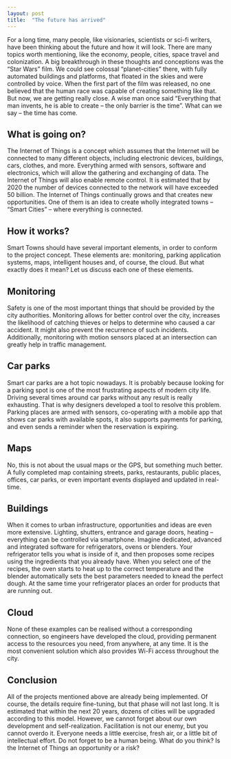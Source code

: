 ```yaml
---
layout: post
title:  "The future has arrived"
---
```

 
For a long time, many people, like visionaries, scientists or sci-fi writers, have been thinking about the future and how it will look. There are many topics worth mentioning, like the economy, people, cities, space travel and colonization. A big breakthrough in these thoughts and conceptions was the “Star Wars” film. We could see colossal “planet-cities” there, with fully automated buildings and platforms, that floated in the skies and were controlled by voice. When the first part of the film was released, no one believed that the human race was capable of creating something like that. But now, we are getting really close. A wise man once said “Everything that man invents, he is able to create – the only barrier is the time”. What can we say – the time has come.

## What is going on?
The Internet of Things is a concept which assumes that the Internet will be connected to many different objects, including electronic devices, buildings, cars, clothes, and more. Everything armed with sensors, software and electronics, which will allow the gathering and exchanging of data. The Internet of Things will also enable remote control. It is estimated that by 2020 the number of devices connected to the network will have exceeded 50 billion. The Internet of Things continually grows and that creates new opportunities. One of them is an idea to create wholly integrated towns – “Smart Cities” – where everything is connected.

## How it works?
Smart Towns should have several important elements, in order to conform to the project concept. These elements are: monitoring, parking application systems, maps, intelligent houses and, of course, the cloud. But what exactly does it mean? Let us discuss each one of these elements.
 
## Monitoring
Safety is one of the most important things that should be provided by the city authorities. Monitoring allows for better control over the city, increases the likelihood of catching thieves or helps to determine who caused a car accident. It might also prevent the recurrence of such incidents. Additionally, monitoring with motion sensors placed at an intersection can greatly help in traffic management.

## Car parks
Smart car parks are a hot topic nowadays. It is probably because looking for a parking spot is one of the most frustrating aspects of modern city life. Driving several times around car parks without any result is really exhausting. That is why designers developed a tool to resolve this problem. Parking places are armed with sensors, co-operating with a mobile app that shows car parks with available spots, it also supports payments for parking, and even sends a reminder when the reservation is expiring.

## Maps
No, this is not about the usual maps or the GPS, but something much better. A fully completed map containing streets, parks, restaurants, public places, offices, car parks, or even important events displayed and updated in real-time.

## Buildings
When it comes to urban infrastructure, opportunities and ideas are even more extensive. Lighting, shutters, entrance and garage doors, heating – everything can be controlled via smartphone. Imagine dedicated, advanced and integrated software for refrigerators, ovens or blenders. Your refrigerator tells you what is inside of it, and then proposes some recipes using the ingredients that you already have. When you select one of the recipes, the oven starts to heat up to the correct temperature and the blender automatically sets the best parameters needed to knead the perfect dough. At the same time your refrigerator places an order for products that are running out.

## Cloud
None of these examples can be realised without a corresponding connection, so engineers have developed the cloud, providing permanent access to the resources you need, from anywhere, at any time. It is the most convenient solution which also provides Wi-Fi access throughout the city.

## Conclusion
All of the projects mentioned above are already being implemented. Of course, the details require fine-tuning, but that phase will not last long. It is estimated that within the next 20 years, dozens of cities will be upgraded according to this model. However, we cannot forget about our own development and self-realization. Facilitation is not our enemy, but you cannot overdo it. Everyone needs a little exercise, fresh air, or a little bit of intellectual effort. Do not forget to be a human being. What do you think? Is the Internet of Things an opportunity or a risk?
